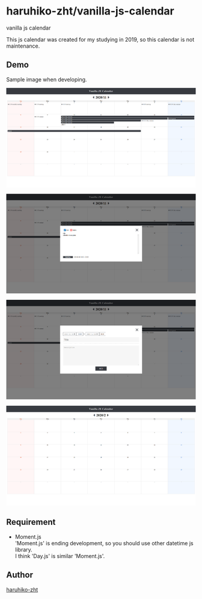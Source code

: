 haruhiko-zht/vanilla-js-calendar
===

vanilla js calendar

This js calendar was created for my studying in 2019, so this calendar is not maintenance.

## Demo

Sample image when developing.

![overview](./example/sample_image/overview.png)

![schedule-detail](./example/sample_image/schedule-detail.png)

![create-schedule](./example/sample_image/create-schedule.png)

![another-overview](./example/sample_image/another-overview.png)

## Requirement

- Moment.js  
  'Moment.js' is ending development, so you should use other datetime js library.  
  I think 'Day.js' is similar 'Moment.js'.

## Author

[haruhiko-zht](https://github.com/haruhiko-zht)
